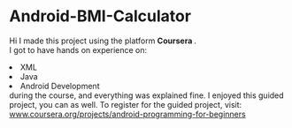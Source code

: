 # Android-BMI-Calculator
Hi I made this project using the platform <b> Coursera
</b>.
<br>I got to have hands on experience on:
<li>XML
<li>Java
<li>Android Development
<br>during the course, and everything was explained fine.
I enjoyed this guided project, you can as well. To register for the guided project, visit:
<a href="https://www.coursera.org/projects/android-programming-for-beginners">www.coursera.org/projects/android-programming-for-beginners</a>
